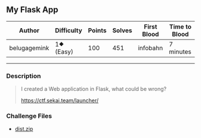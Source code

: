 ## My Flask App

| Author       | Difficulty | Points | Solves | First Blood | Time to Blood |
| ------------ | ---------- | ------ | ------ | ----------- | ------------- |
| belugagemink | 1⯁ (Easy)  | 100    | 451    | infobahn    | 7 minutes     |

---

### Description

<blockquote>

I created a Web application in Flask, what could be wrong?

<https://ctf.sekai.team/launcher/>

</blockquote>

### Challenge Files

- [dist.zip](dist)

